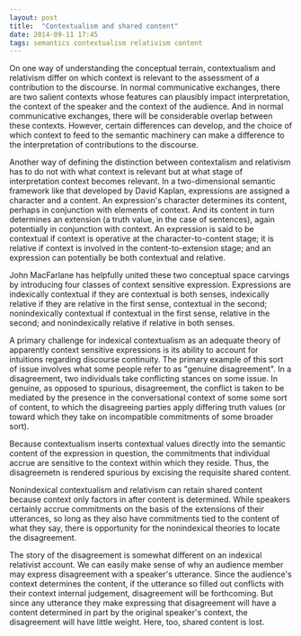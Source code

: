 ```yaml
---
layout: post
title:  "Contextualism and shared content"
date: 2014-09-11 17:45
tags: semantics contextualism relativism content
---
```


On one way of understanding the conceptual terrain, contextualism and relativism differ on which context is relevant to the assessment of a contribution to the discourse.  In normal communicative exchanges, there are two salient contexts whose features can plausibly impact interpretation, the context of the speaker and the context of the audience. And in normal communicative exchanges, there will be considerable overlap between these contexts.  However, certain differences can develop, and the choice of which context to feed to the semantic machinery can make a difference to the interpretation of contributions to the discourse.

Another way of defining the distinction between contextalism and relativism has to do not with what context is relevant but at what stage of interpretation context becomes relevant. In a two-dimensional semantic framework like that developed by David Kaplan, expressions are assigned a character and a content.  An expression's character determines its content, perhaps in conjunction with elements of context.  And its content in turn determines an extension (a truth value, in the case of sentences), again potentially in conjunction with context.  An expression is said to be contextual if context is operative at the character-to-content stage; it is relative if context is involved in the content-to-extension stage; and an expression can potentially be both contextual and relative.

John MacFarlane has helpfully united these two conceptual space carvings by introducing four classes of context sensitive expression.  Expressions are indexically contextual if they are contextual is both senses, indexically relative if they are relative in the first sense, contextual in the second; nonindexically contextual if contextual in the first sense, relative in the second; and nonindexically relative if relative in both senses.

A primary challenge for indexical contextualism as an adequate theory of apparently context sensitive expressions is its ability to account for intuitions regarding discourse continuity.  The primary example of this sort of issue involves what some people refer to as "genuine disagreement".  In a disagreement, two individuals take conflicting stances on some issue.  In genuine, as opposed to spurious, disagreement, the conflict is taken to be mediated by the presence in the conversational context of some some sort of content, to which the disagreeing parties apply differing truth values (or toward which they take on incompatible commitments of some broader sort).

Because contextualism inserts contextual values directly into the semantic content of the expression in question, the commitments that individual accrue are sensitive to the context within which they reside.  Thus, the disagreemetn is rendered spurious by excising the requisite shared content.

Nonindexical contextualism and relativism can retain shared content because context only factors in after content is determined.  While speakers certainly accrue commitments on the basis of the extensions of their utterances, so long as they also have commitments tied to the content of what they say, there is opportunity for the nonindexical theories to locate the disagreement.

The story of the disagreement is somewhat different on an indexical relativist account.  We can easily make sense of why an audience member may express disagreement with a speaker's utterance.  Since the audience's context determines the content, if the utterance so filled out conflicts with their context internal judgement, disagreement will be forthcoming.  But since any utterance they make expressing that disagreement will have a content determined in part by the original speaker's context, the disagreement will have little weight.  Here, too, shared content is lost.



